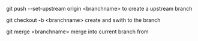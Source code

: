 <p>git push --set-upstream origin &lt;branchname&gt; to create a upstream branch</p>
<p>git checkout -b &lt;branchname&gt; create and swith to the branch</p>
<p>git merge &lt;branchname&gt; merge into current branch from <branchname></p>
